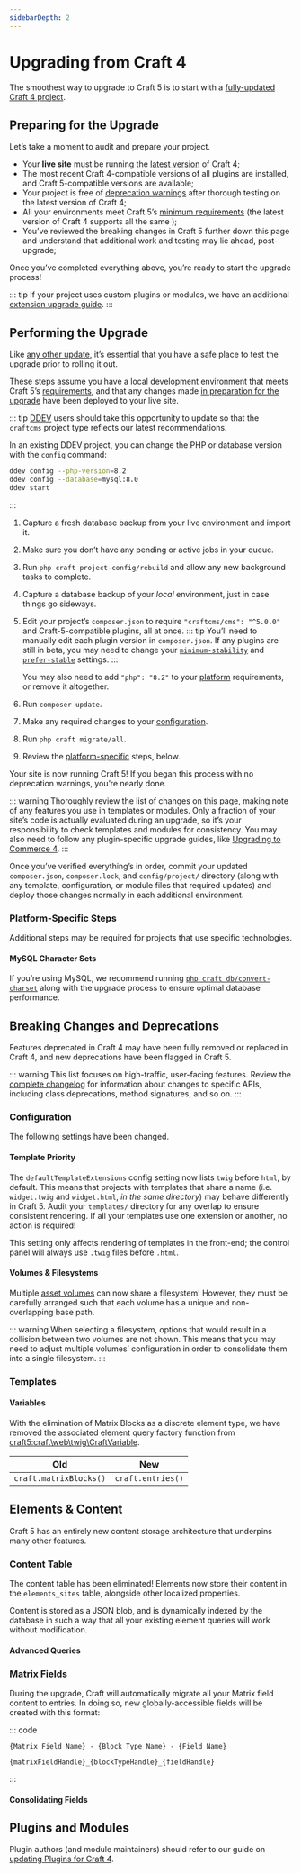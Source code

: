 ```yaml
---
sidebarDepth: 2
---
```


# Upgrading from Craft 4

The smoothest way to upgrade to Craft 5 is to start with a [fully-updated Craft 4 project](/4.x/updating.md).

## Preparing for the Upgrade

Let’s take a moment to audit and prepare your project.

- Your **live site** must be running the [latest version](repo:craftcms/cms/releases) of Craft 4;
- The most recent Craft 4-compatible versions of all plugins are installed, and Craft 5-compatible versions are available;
- Your project is free of [deprecation warnings](https://craftcms.com/knowledge-base/preparing-for-craft-5#fix-deprecation-warnings) after thorough testing on the latest version of Craft 4;
- All your environments meet Craft 5’s [minimum requirements](requirements.md) (the latest version of Craft 4 supports all the same );
- You’ve reviewed the breaking changes in Craft 5 further down this page and understand that additional work and testing may lie ahead, post-upgrade;

Once you’ve completed everything above, you’re ready to start the upgrade process!

::: tip
If your project uses custom plugins or modules, we have an additional [extension upgrade guide](extend/updating-plugins.md).
:::

## Performing the Upgrade

Like [any other update](update.md), it’s essential that you have a safe place to test the upgrade prior to rolling it out.

These steps assume you have a local development environment that meets Craft 5’s [requirements](requirements.md), and that any changes made [in preparation for the upgrade](#preparing-for-the-upgrade) have been deployed to your live site.

::: tip
[DDEV](https://ddev.com/) users should take this opportunity to update so that the `craftcms` project type reflects our latest recommendations.

In an existing DDEV project, you can change the PHP or database version with the `config` command:

```bash
ddev config --php-version=8.2
ddev config --database=mysql:8.0
ddev start
```
:::

1. Capture a fresh database backup from your live environment and import it.
1. Make sure you don’t have any pending or active jobs in your queue.
1. Run `php craft project-config/rebuild` and allow any new background tasks to complete.
1. Capture a database backup of your _local_ environment, just in case things go sideways.
1. Edit your project’s `composer.json` to require `"craftcms/cms": "^5.0.0"` and Craft-5-compatible plugins, all at once.
    ::: tip
    You’ll need to manually edit each plugin version in `composer.json`. If any plugins are still in beta, you may need to change your [`minimum-stability`](https://getcomposer.org/doc/04-schema.md#minimum-stability) and [`prefer-stable`](https://getcomposer.org/doc/04-schema.md#prefer-stable) settings.
    :::

    You may also need to add `"php": "8.2"` to your [platform](https://getcomposer.org/doc/06-config.md#platform) requirements, or remove it altogether.
1. Run `composer update`.
1. Make any required changes to your [configuration](#configuration).
1. Run `php craft migrate/all`.
1. Review the [platform-specific](#optional-conditional-steps) steps, below.

Your site is now running Craft 5! If you began this process with no deprecation warnings, you’re nearly done.

::: warning
Thoroughly review the list of changes on this page, making note of any features you use in templates or modules. Only a fraction of your site’s code is actually evaluated during an upgrade, so it’s your responsibility to check templates and modules for consistency. You may also need to follow any plugin-specific upgrade guides, like [Upgrading to Commerce 4](/commerce/4.x/upgrading.md).
:::

Once you’ve verified everything’s in order, commit your updated `composer.json`, `composer.lock`, and `config/project/` directory (along with any template, configuration, or module files that required updates) and deploy those changes normally in each additional environment.

### Platform-Specific Steps

Additional steps may be required for projects that use specific technologies.

#### MySQL Character Sets

If you’re using MySQL, we recommend running [`php craft db/convert-charset`](console-commands.md#db-convert-charset) along with the upgrade process to ensure optimal database performance.

## Breaking Changes and Deprecations

Features deprecated in Craft 4 may have been fully removed or replaced in Craft 4, and new deprecations have been flagged in Craft 5.

::: warning
This list focuses on high-traffic, user-facing features. Review the [complete changelog](repo:craftcms/cms/blob/main/CHANGELOG.md) for information about changes to specific APIs, including class deprecations, method signatures, and so on.
:::

### Configuration

The following settings have been changed.

#### Template Priority

The `defaultTemplateExtensions` config setting now lists `twig` before `html`, by default. This means that projects with templates that share a name (i.e. `widget.twig` and `widget.html`, _in the same directory_) may behave differently in Craft 5. Audit your `templates/` directory for any overlap to ensure consistent rendering. If all your templates use one extension or another, no action is required!

This setting only affects rendering of templates in the front-end; the control panel will always use `.twig` files before `.html`.

#### Volumes & Filesystems

Multiple [asset volumes](reference/element-types/assets.md) can now share a filesystem! However, they must be carefully arranged such that each volume has a unique and non-overlapping base path.

::: warning
When selecting a filesystem, options that would result in a collision between two volumes are not shown. This means that you may need to adjust multiple volumes’ configuration in order to consolidate them into a single filesystem.
:::

### Templates

#### Variables

With the elimination of Matrix Blocks as a discrete element type, we have removed the associated element query factory function from <craft5:craft\web\twig\CraftVariable>.

| Old | New |
| --- | --- |
| `craft.matrixBlocks()` | `craft.entries()` |

## Elements & Content

Craft 5 has an entirely new content storage architecture that underpins many other features.

### Content Table

The content table has been eliminated! Elements now store their content in the `elements_sites` table, alongside other localized properties.

Content is stored as a JSON blob, and is dynamically indexed by the database in such a way that all your existing element queries will work without modification.

#### Advanced Queries

<Todo notes="Explain that you don't need special column names any more." />
<Todo notes="Clarify how field reuse affects queries" />

### Matrix Fields

During the upgrade, Craft will automatically migrate all your Matrix field content to entries. In doing so, new globally-accessible fields will be created with this format:

::: code
``` Name
{Matrix Field Name} - {Block Type Name} - {Field Name}
```
``` Handle
{matrixFieldHandle}_{blockTypeHandle}_{fieldHandle}
```
:::

#### Consolidating Fields

<Todo notes="This hasn't been implemented yet—but likely a console command?" />

## Plugins and Modules

Plugin authors (and module maintainers) should refer to our guide on [updating Plugins for Craft 4](extend/updating-plugins.md).
